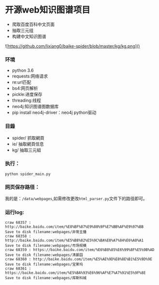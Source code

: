 # 开源web知识图谱项目

- 爬取百度百科中文页面
- 抽取三元组
- 构建中文知识图谱

![https://github.com/lixiang0/baike-spider/blob/master/kg/kg.png]()

### 环境

- python 3.6
- requests:网络请求
- re:url匹配
- bs4:网页解析
- pickle:进度保存
- threading:线程
- neo4j:知识图谱图数据库
- pip install neo4j-driver：neo4j python驱动

### 目錄

- spider/ 抓取網頁
- ie/ 抽取網頁信息
- kg/ 抽取三元組

### 执行：

```
python spider_main.py
```

### 网页保存路径：

我的是：```/data/webpages```,如需修改更改```html_parser.py```文件下的路径即可。
### 运行log:

```
craw 68357 : http://baike.baidu.com/item/%E8%BF%87%E9%80%9F%E7%BB%AF%E9%97%BB
Save to disk filename:webpages/非常主播
craw 68358 : http://baike.baidu.com/item/%E5%B8%82%E5%9C%BA%E8%A7%84%E6%A8%A1
Save to disk filename:webpages/市场规模
craw 68359 : https://baike.baidu.com/item/%E6%B8%85%E6%99%8F%E5%9B%AD
Save to disk filename:webpages/清晏园
craw 68360 : http://baike.baidu.com/item/%E5%AE%9D%E8%8E%B1%E5%9D%9E
Save to disk filename:webpages/宝莱坞
craw 68361 : https://baike.baidu.com/item/%E5%BA%93%E6%96%AF%E7%A7%91%E5%9F%8E
Save to disk filename:webpages/库斯科城
```

